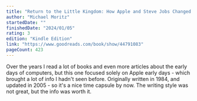 ```yaml
---
title: "Return to the Little Kingdom: How Apple and Steve Jobs Changed the World"
author: "Michael Moritz"
startedDate: ""
finishedDate: "2024/01/05"
rating: 3
edition: "Kindle Edition"
link: "https://www.goodreads.com/book/show/44791083"
pageCount: 423
---
```


Over the years I read a lot of books and even more articles about the early days of computers, but this one focused solely on Apple early days - which brought a lot of info I hadn't seen before. Originally written in 1984, and updated in 2005 - so it's a nice time capsule by now. The writing style was not great, but the info was worth it.
